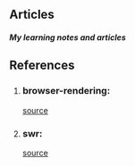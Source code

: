 ## Articles
##### My learning notes and articles


## References
<ol>
  <li>
    <h3>browser-rendering:</h3>
    <a href='https://medium.someone.tw/web-%E7%80%8F%E8%A6%BD%E5%99%A8%E5%A6%82%E4%BD%95%E7%B9%AA%E8%A3%BD%E7%B6%B2%E9%A0%81-%E6%8E%A2%E8%A8%8E-dom-cssom-%E8%88%87%E6%B8%B2%E6%9F%93-%E7%BF%BB%E8%AD%AF-e9ba8c2be451'>source</a>
  </li>
  <li>
    <h3>swr:</h3>
    <a href='https://swr.vercel.app'>source</a>
  </li>
<ol>
